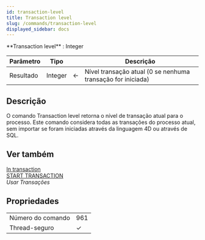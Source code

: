 ```yaml
---
id: transaction-level
title: Transaction level
slug: /commands/transaction-level
displayed_sidebar: docs
---
```


<!--REF #_command_.Transaction level.Syntax-->**Transaction level**  : Integer<!-- END REF-->
<!--REF #_command_.Transaction level.Params-->
| Parâmetro | Tipo |  | Descrição |
| --- | --- | --- | --- |
| Resultado | Integer | &#8592; | Nível transação atual (0 se nenhuma transação for iniciada) |

<!-- END REF-->

## Descrição 

<!--REF #_command_.Transaction level.Summary-->O comando Transaction level retorna o nível de transação atual para o processo.<!-- END REF--> Este comando considera todas as transações do processo atual, sem importar se foram iniciadas através da linguagem 4D ou através de SQL.

## Ver também 

[In transaction](in-transaction.md)  
[START TRANSACTION](start-transaction.md)  
*Usar Transações*  

## Propriedades

|  |  |
| --- | --- |
| Número do comando | 961 |
| Thread-seguro | &check; |


